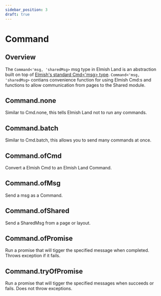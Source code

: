 ```yaml
---
sidebar_position: 3
draft: true
---
```


# Command

## Overview
The `Command<'msg, 'sharedMsg>` msg type in Elmish Land is an abstraction built on top of [Elmish's standard Cmd\<'msg\> type](https://elmish.github.io/elmish/#commands). `Command<'msg, 'sharedMsg>` contians convenience function for using Elmish Cmd:s and functions to allow communication from pages to the Shared module.

## Command.none
Similar to Cmd.none, this tells Elmish Land not to run any commands.

## Command.batch
Similar to Cmd.batch, this allows you to send many commands at once.

## Command.ofCmd
Convert a Elmish Cmd to an Elmish Land Command.

## Command.ofMsg
Send a msg as a Command.

## Command.ofShared
Send a SharedMsg from a page or layout.

## Command.ofPromise
Run a promise that will tigger the specified message when completed. Throws exception if it fails.

## Command.tryOfPromise
Run a promise that will tigger the specified messages when succeeds or fails. Does not throw exceptions.